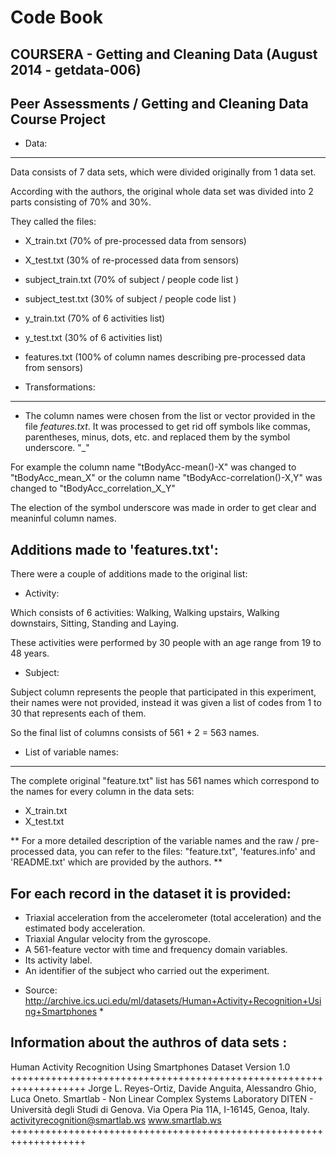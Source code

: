 Code Book
==========================

COURSERA - Getting and Cleaning Data (August 2014 - getdata-006)  
--------------
Peer Assessments / Getting and Cleaning Data Course Project  
--------------



- Data:
--------------

Data consists of 7 data sets, which were divided originally from 1 data set.

According with the authors, the original whole data set was divided into 2 parts consisting of 70%  and 30%.

They called the files:

- X_train.txt  (70% of pre-processed data from sensors)
- X_test.txt   (30% of re-processed  data from sensors)

- subject_train.txt   (70% of subject / people code list )
- subject_test.txt    (30% of subject / people code list )

- y_train.txt      (70% of 6 activities list)
- y_test.txt       (30% of 6 activities list)

- features.txt    (100% of column names describing pre-processed data from sensors)



- Transformations:
--------------

- The column names were chosen from the list or vector provided in the file *features.txt*.  It was processed to get rid off symbols like commas, parentheses, minus, dots, etc.
and replaced them by the symbol underscore. "_"

For example the column name "tBodyAcc-mean()-X" was changed to "tBodyAcc_mean_X"  or the column name "tBodyAcc-correlation()-X,Y" was changed to "tBodyAcc_correlation_X_Y"

The election of the symbol underscore was made in order to get clear and meaninful column names.


Additions made to 'features.txt':
--------------
There were a couple of additions made to the original list:
- Activity:  

Which consists of 6 activities: Walking, Walking upstairs, Walking downstairs, Sitting, Standing and Laying.

These activities were performed by 30 people with an age range from 19 to 48 years. 

- Subject:

Subject column represents the people that participated in this experiment, their names were not provided, instead it was given a list of codes from 1 to 30 that
represents each of them.

So the final list of columns consists of 561 + 2 = 563 names.




- List of variable names:
--------------
The complete original "feature.txt" list has 561 names which correspond to the names for every column in the data sets: 

- X_train.txt
- X_test.txt

** For a more detailed description of the variable names and the raw / pre-processed data, you can refer to the files: "feature.txt", 'features.info' and 'README.txt' which are provided by the authors. **


For each record in the dataset it is provided: 
--------------

- Triaxial acceleration from the accelerometer (total acceleration) and the estimated body acceleration. 
- Triaxial Angular velocity from the gyroscope. 
- A 561-feature vector with time and frequency domain variables. 
- Its activity label. 
- An identifier of the subject who carried out the experiment.

* Source: http://archive.ics.uci.edu/ml/datasets/Human+Activity+Recognition+Using+Smartphones *


Information about the authros of data sets : 
--------------

Human Activity Recognition Using Smartphones Dataset
Version 1.0
+++++++++++++++++++++++++++++++++++++++++++++++++++++++++++++++++++
Jorge L. Reyes-Ortiz, Davide Anguita, Alessandro Ghio, Luca Oneto.
Smartlab - Non Linear Complex Systems Laboratory
DITEN - Università degli Studi di Genova.
Via Opera Pia 11A, I-16145, Genoa, Italy.
activityrecognition@smartlab.ws
www.smartlab.ws
+++++++++++++++++++++++++++++++++++++++++++++++++++++++++++++++++++